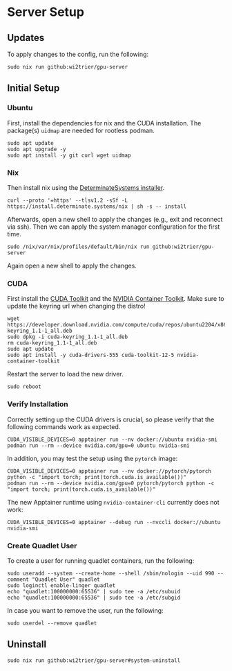 # Server Setup

## Updates

To apply changes to the config, run the following:

```shell
sudo nix run github:wi2trier/gpu-server
```

## Initial Setup

### Ubuntu

First, install the dependencies for nix and the CUDA installation.
The package(s) `uidmap` are needed for rootless podman.

```shell
sudo apt update
sudo apt upgrade -y
sudo apt install -y git curl wget uidmap
```

### Nix

Then install nix using the [DeterminateSystems installer](https://github.com/DeterminateSystems/nix-installer).

```shell
curl --proto '=https' --tlsv1.2 -sSf -L https://install.determinate.systems/nix | sh -s -- install
```

Afterwards, open a new shell to apply the changes (e.g., exit and reconnect via ssh).
Then we can apply the system manager configuration for the first time.

```shell
sudo /nix/var/nix/profiles/default/bin/nix run github:wi2trier/gpu-server
```

Again open a new shell to apply the changes.

### CUDA

First install the [CUDA Toolkit](https://developer.nvidia.com/cuda-downloads) and the [NVIDIA Container Toolkit](https://docs.nvidia.com/datacenter/cloud-native/container-toolkit/latest/install-guide.html).
Make sure to update the keyring url when changing the distro!

```shell
wget https://developer.download.nvidia.com/compute/cuda/repos/ubuntu2204/x86_64/cuda-keyring_1.1-1_all.deb
sudo dpkg -i cuda-keyring_1.1-1_all.deb
rm cuda-keyring_1.1-1_all.deb
sudo apt update
sudo apt install -y cuda-drivers-555 cuda-toolkit-12-5 nvidia-container-toolkit
```

Restart the server to load the new driver.

```shell
sudo reboot
```

### Verify Installation

Correctly setting up the CUDA drivers is crucial, so please verify that the following commands work as expected.

```shell
CUDA_VISIBLE_DEVICES=0 apptainer run --nv docker://ubuntu nvidia-smi
podman run --rm --device nvidia.com/gpu=0 ubuntu nvidia-smi
```

In addition, you may test the setup using the `pytorch` image:

```shell
CUDA_VISIBLE_DEVICES=0 apptainer run --nv docker://pytorch/pytorch python -c "import torch; print(torch.cuda.is_available())"
podman run --rm --device nvidia.com/gpu=0 pytorch/pytorch python -c "import torch; print(torch.cuda.is_available())"
```

The new Apptainer runtime using `nvidia-container-cli` currently does not work:

```shell
CUDA_VISIBLE_DEVICES=0 apptainer --debug run --nvccli docker://ubuntu nvidia-smi
```

### Create Quadlet User

To create a user for running quadlet containers, run the following:

```shell
sudo useradd --system --create-home --shell /sbin/nologin --uid 990 --comment "Quadlet User" quadlet
sudo loginctl enable-linger quadlet
echo "quadlet:100000000:65536" | sudo tee -a /etc/subuid
echo "quadlet:100000000:65536" | sudo tee -a /etc/subgid
```

In case you want to remove the user, run the following:

```shell
sudo userdel --remove quadlet
```

## Uninstall

```shell
sudo nix run github:wi2trier/gpu-server#system-uninstall
```
